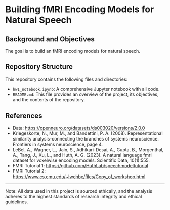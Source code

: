 # Building fMRI Encoding Models for Natural Speech

## Background and Objectives
The goal is to build an fMRI encoding models for natural speech. 

## Repository Structure
This repository contains the following files and directories:

- `hw1_notebook.ipynb`: A comprehensive Jupyter notebook with all code.
- `README.md`: This file provides an overview of the project, its objectives, and the contents of the repository.

## References
- Data: https://openneuro.org/datasets/ds003020/versions/2.0.0 
- Kriegeskorte, N., Mur, M., and Bandettini, P. A. (2008). Representational similarity analysis-connecting the branches of systems neuroscience. Frontiers in systems neuroscience, page 4.
- LeBel, A., Wagner, L., Jain, S., Adhikari-Desai, A., Gupta, B., Morgenthal, A., Tang, J., Xu, L., and Huth, A. G. (2023). A natural language fmri dataset for voxelwise encoding models. Scientific Data, 10(1):555.
- FMRI Tutorial 1: https://github.com/HuthLab/speechmodeltutorial 
- FMRI Tutorial 2: https://www.cs.cmu.edu/~lwehbe/files/Copy_of_workshop.html

---
Note: All data used in this project is sourced ethically, and the analysis adheres to the highest standards of research integrity and ethical guidelines.
